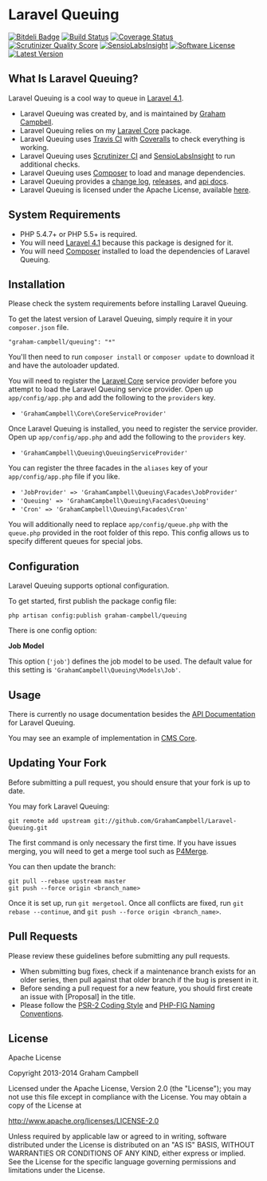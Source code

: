 Laravel Queuing
===============


[![Bitdeli Badge](https://d2weczhvl823v0.cloudfront.net/GrahamCampbell/Laravel-Queuing/trend.png)](https://bitdeli.com/free "Bitdeli Badge")
[![Build Status](https://travis-ci.org/GrahamCampbell/Laravel-Queuing.png)](https://travis-ci.org/GrahamCampbell/Laravel-Queuing)
[![Coverage Status](https://coveralls.io/repos/GrahamCampbell/Laravel-Queuing/badge.png)](https://coveralls.io/r/GrahamCampbell/Laravel-Queuing)
[![Scrutinizer Quality Score](https://scrutinizer-ci.com/g/GrahamCampbell/Laravel-Queuing/badges/quality-score.png?s=8aa8514610dfe89cd32922515c7ed35d0901bdd9)](https://scrutinizer-ci.com/g/GrahamCampbell/Laravel-Queuing)
[![SensioLabsInsight](https://insight.sensiolabs.com/projects/75cb257f-5622-49a1-aff1-eba21c2487e2/mini.png)](https://insight.sensiolabs.com/projects/75cb257f-5622-49a1-aff1-eba21c2487e2)
[![Software License](https://poser.pugx.org/graham-campbell/queuing/license.png)](https://github.com/GrahamCampbell/Laravel-Queuing/blob/master/LICENSE.md)
[![Latest Version](https://poser.pugx.org/graham-campbell/queuing/v/stable.png)](https://packagist.org/packages/graham-campbell/queuing)


## What Is Laravel Queuing?

Laravel Queuing is a cool way to queue in [Laravel 4.1](http://laravel.com).

* Laravel Queuing was created by, and is maintained by [Graham Campbell](https://github.com/GrahamCampbell).
* Laravel Queuing relies on my [Laravel Core](https://github.com/GrahamCampbell/Laravel-Core) package.
* Laravel Queuing uses [Travis CI](https://travis-ci.org/GrahamCampbell/Laravel-Queuing) with [Coveralls](https://coveralls.io/r/GrahamCampbell/Laravel-Queuing) to check everything is working.
* Laravel Queuing uses [Scrutinizer CI](https://scrutinizer-ci.com/g/GrahamCampbell/Laravel-Queuing) and [SensioLabsInsight](https://insight.sensiolabs.com/projects/75cb257f-5622-49a1-aff1-eba21c2487e2) to run additional checks.
* Laravel Queuing uses [Composer](https://getcomposer.org) to load and manage dependencies.
* Laravel Queuing provides a [change log](https://github.com/GrahamCampbell/Laravel-Queuing/blob/master/CHANGELOG.md), [releases](https://github.com/GrahamCampbell/Laravel-Queuing/releases), and [api docs](http://grahamcampbell.github.io/Laravel-Queuing).
* Laravel Queuing is licensed under the Apache License, available [here](https://github.com/GrahamCampbell/Laravel-Queuing/blob/master/LICENSE.md).


## System Requirements

* PHP 5.4.7+ or PHP 5.5+ is required.
* You will need [Laravel 4.1](http://laravel.com) because this package is designed for it.
* You will need [Composer](https://getcomposer.org) installed to load the dependencies of Laravel Queuing.


## Installation

Please check the system requirements before installing Laravel Queuing.

To get the latest version of Laravel Queuing, simply require it in your `composer.json` file.

`"graham-campbell/queuing": "*"`

You'll then need to run `composer install` or `composer update` to download it and have the autoloader updated.

You will need to register the [Laravel Core](https://github.com/GrahamCampbell/Laravel-Core) service provider before you attempt to load the Laravel Queuing service provider. Open up `app/config/app.php` and add the following to the `providers` key.

* `'GrahamCampbell\Core\CoreServiceProvider'`

Once Laravel Queuing is installed, you need to register the service provider. Open up `app/config/app.php` and add the following to the `providers` key.

* `'GrahamCampbell\Queuing\QueuingServiceProvider'`

You can register the three facades in the `aliases` key of your `app/config/app.php` file if you like.

* `'JobProvider' => 'GrahamCampbell\Queuing\Facades\JobProvider'`
* `'Queuing' => 'GrahamCampbell\Queuing\Facades\Queuing'`
* `'Cron' => 'GrahamCampbell\Queuing\Facades\Cron'`

You will additionally need to replace `app/config/queue.php` with the `queue.php` provided in the root folder of this repo. This config allows us to specify different queues for special jobs.


## Configuration

Laravel Queuing supports optional configuration.

To get started, first publish the package config file:

    php artisan config:publish graham-campbell/queuing

There is one config option:

**Job Model**

This option (`'job'`) defines the job model to be used. The default value for this setting is `'GrahamCampbell\Queuing\Models\Job'`.


## Usage

There is currently no usage documentation besides the [API Documentation](http://grahamcampbell.github.io/Laravel-Queuing
) for Laravel Queuing.

You may see an example of implementation in [CMS Core](https://github.com/GrahamCampbell/CMS-Core).


## Updating Your Fork

Before submitting a pull request, you should ensure that your fork is up to date.

You may fork Laravel Queuing:

    git remote add upstream git://github.com/GrahamCampbell/Laravel-Queuing.git

The first command is only necessary the first time. If you have issues merging, you will need to get a merge tool such as [P4Merge](http://perforce.com/product/components/perforce_visual_merge_and_diff_tools).

You can then update the branch:

    git pull --rebase upstream master
    git push --force origin <branch_name>

Once it is set up, run `git mergetool`. Once all conflicts are fixed, run `git rebase --continue`, and `git push --force origin <branch_name>`.


## Pull Requests

Please review these guidelines before submitting any pull requests.

* When submitting bug fixes, check if a maintenance branch exists for an older series, then pull against that older branch if the bug is present in it.
* Before sending a pull request for a new feature, you should first create an issue with [Proposal] in the title.
* Please follow the [PSR-2 Coding Style](https://github.com/php-fig/fig-standards/blob/master/accepted/PSR-2-coding-style-guide.md) and [PHP-FIG Naming Conventions](https://github.com/php-fig/fig-standards/blob/master/bylaws/002-psr-naming-conventions.md).


## License

Apache License

Copyright 2013-2014 Graham Campbell

Licensed under the Apache License, Version 2.0 (the "License");
you may not use this file except in compliance with the License.
You may obtain a copy of the License at

 http://www.apache.org/licenses/LICENSE-2.0

Unless required by applicable law or agreed to in writing, software
distributed under the License is distributed on an "AS IS" BASIS,
WITHOUT WARRANTIES OR CONDITIONS OF ANY KIND, either express or implied.
See the License for the specific language governing permissions and
limitations under the License.
